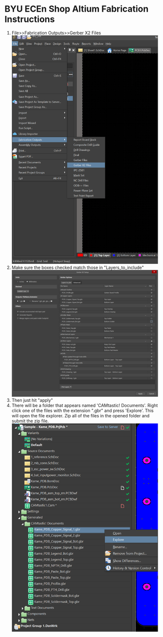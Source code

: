 # BYU ECEn Shop Altium Fabrication Instructions

1) File>>Fabrication Outputs>>Gerber X2 Files
![Fabrication Outputs to Gerber X2 dropdown tree](./Fabrication%20outputs.png)
2) Make sure the boxes checked match those in "Layers_to_include"
![Layers to Include](./Layers_to_include.png)
3) Then just hit "apply"
4) There will be a folder that appears named 'CAMtastic! Documents'. Right click one of the files with the extension ".gbr" and press 'Explore'. This will open the file explorer. Zip all of the files in the opened folder and submit the zip file.
![Finding file locations](./Where_to_find_fabrication_files.png)